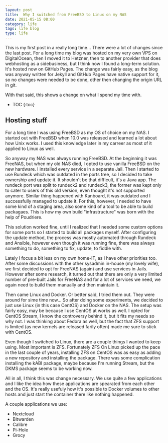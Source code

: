 ```yaml
---
layout:	post
title:	Why I switched from FreeBSD to Linux on my NAS
date: 2021-05-15 08:00
category: life
tags: life blog
type: life
---
```



This is my first post in a really long time... There were a lot of changes since the last post. For a long time my blog was hosted on my very own VPS on DigitalOcean, then I moved it to Hetzner, then to another provider that does webhosting as a sidebusiness, but I think now I found a long-term solution. It's hosted now on GitHub Pages. The change was fairly easy, as the blog was anyway written for Jekyll and GitHub Pages have native support for it, so no changes were needed to be done, other then changing the origin URL in git.

With that said, this shows a change on what I spend my time with.

* TOC
{:toc}

## Hosting stuff

For a long time I was using FreeBSD as my OS of choice on my NAS. I started out with FreeBSD when 10.0 was released and learned a lot about how Unix works. I used this knowledge later in my carreer as most of it applied to Linux as well.

So anyway my NAS was always running FreeBSD. At the beginning it was FreeNAS, but when my old NAS died, I opted to use vanilla FreeBSD on the new hardware. I installed every service in a separate Jail. Then I started to use Rundeck which was outdated in the ports tree, so I decided to take ownership and update it. It shouldn't be that difficult, it's a Java app. The rundeck port was split to rundeck2 and rundeck3, the former was kept only to cater to users of this old version, even thought it's not supported anymore. Similar thing happened with Kanboard, it was outdated and I successfully managed to update it. For this, however, I needed to have some kind of a staging area, also some kind of a tool to be able to build packagaes. This is how my own build "infrastructure" was born with the help of Poudriere.

This solution worked fine, until I realized that I needed some custom options for some ports so I started to build all packages myself. After configuring the update method, the process was mostly automated through Rundeck and Ansible, however even though it was running fine, there was always something to do, something to fix, update, to fiddle with.

Lately I focus a bit less on my own home-IT, as I have other priorities too. After some discussions with the other sysadmin in-house (my lovely wife), we first decided to opt for FreeNAS (again) and use services in Jails. However after some research, it turned out that there are only a very limited number of pre-built Jails for FreeNAS and for a lot of services we need, we again need to build them manually and then maintain it.

Then came Linux and Docker. Or better said, I tried them out. They were around for sime time now... So after doing some experiments, we decided to just use Linux (in this case CentOS) and Docker on the NAS. The setup was fairly easy, may be because I use CentOS at works as well. I opted for CentOS Stream, I know the controversy behind it, but it fits my needs so why not. I was thinking about Fedora as well, but the fact that ZFS support is limited (as new kernels are released farily often) made me sure to stick with CentOS.

Even though I switched to Linux, there are a couple things I wanted to keep using. Most important is ZFS. Fortunately ZFS On Linux picked up the pace in the last couple of years, installing ZFS on CentOS was as easy as adding a new repository and installing the package. There was some complication installing the kABI package, maybe because I'm running Stream, but the DKMS package seems to be working now.

All in all, I think this was change necessary. We use quite a few applications and I like the idea how these applications are spearated from each other and the OS. It's really usefuly how it's possible to Docker volumes to other hosts and just start the container there like nothing happened.

A couple applications we use:
- Nextcloud
- Bitwarden
- Calibre
- Pi-Hole
- Grocy
